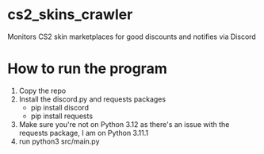 # cs2_skins_crawler
Monitors CS2 skin marketplaces for good discounts and notifies via Discord


# How to run the program
1. Copy the repo
2. Install the discord.py and requests packages
   - pip install discord
   - pip install requests
3. Make sure you're not on Python 3.12 as there's an issue with the requests package, I am on Python 3.11.1
4. run python3 src/main.py
